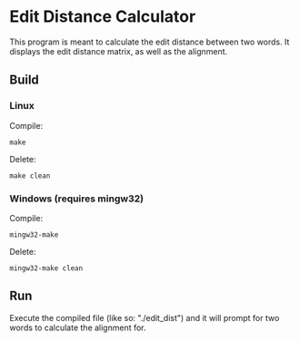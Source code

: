 # Edit Distance Calculator

This program is meant to calculate the edit distance between two words.
It displays the edit distance matrix, as well as the alignment.

## Build

### Linux

Compile:
```
make
```
Delete:
```
make clean
```

### Windows (requires mingw32)

Compile:
```
mingw32-make
```
Delete:
```
mingw32-make clean
```

## Run

Execute the compiled file (like so: "./edit_dist") and it will prompt for two words to calculate the alignment for.
